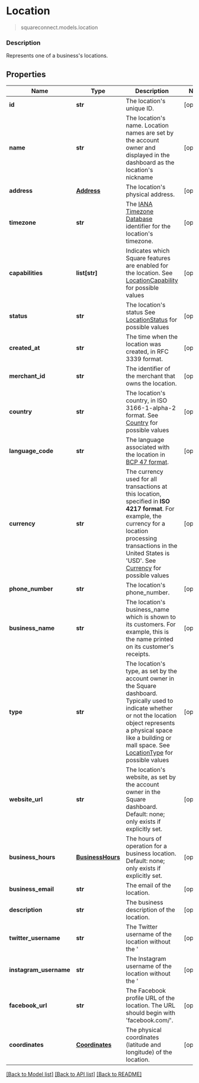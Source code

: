 # Location
> squareconnect.models.location

### Description

Represents one of a business's locations.

## Properties
Name | Type | Description | Notes
------------ | ------------- | ------------- | -------------
**id** | **str** | The location&#39;s unique ID. | [optional] 
**name** | **str** | The location&#39;s name. Location names are set by the account owner and displayed in the dashboard as the location&#39;s nickname | [optional] 
**address** | [**Address**](Address.md) | The location&#39;s physical address. | [optional] 
**timezone** | **str** | The [IANA Timezone Database](https://www.iana.org/time-zones) identifier for the location&#39;s timezone. | [optional] 
**capabilities** | **list[str]** | Indicates which Square features are enabled for the location. See [LocationCapability](#type-locationcapability) for possible values | [optional] 
**status** | **str** | The location&#39;s status See [LocationStatus](#type-locationstatus) for possible values | [optional] 
**created_at** | **str** | The time when the location was created, in RFC 3339 format. | [optional] 
**merchant_id** | **str** | The identifier of the merchant that owns the location. | [optional] 
**country** | **str** | The location&#39;s country, in ISO 3166-1-alpha-2 format. See [Country](#type-country) for possible values | [optional] 
**language_code** | **str** | The language associated with the location in [BCP 47 format](https://tools.ietf.org/html/bcp47#appendix-A). | [optional] 
**currency** | **str** | The currency used for all transactions at this location, specified in __ISO 4217 format__. For example, the currency for a location processing transactions in the United States is &#39;USD&#39;. See [Currency](#type-currency) for possible values | [optional] 
**phone_number** | **str** | The location&#39;s phone_number. | [optional] 
**business_name** | **str** | The location&#39;s business_name which is shown to its customers. For example, this is the name printed on its customer&#39;s receipts. | [optional] 
**type** | **str** | The location&#39;s type, as set by the account owner in the Square dashboard. Typically used to indicate whether or not the location object represents a physical space like a building or mall space. See [LocationType](#type-locationtype) for possible values | [optional] 
**website_url** | **str** | The location&#39;s website, as set by the account owner in the Square dashboard.  Default: none; only exists if explicitly set. | [optional] 
**business_hours** | [**BusinessHours**](BusinessHours.md) |   The hours of operation for a business location.  Default: none; only exists if explicitly set. | [optional] 
**business_email** | **str** | The email of the location. | [optional] 
**description** | **str** | The business description of the location. | [optional] 
**twitter_username** | **str** | The Twitter username of the location without the &#39; | [optional] 
**instagram_username** | **str** | The Instagram username of the location without the &#39; | [optional] 
**facebook_url** | **str** | The Facebook profile URL of the location. The URL should begin with &#39;facebook.com/&#39;. | [optional] 
**coordinates** | [**Coordinates**](Coordinates.md) | The physical coordinates (latitude and longitude) of the location. | [optional] 

[[Back to Model list]](../README.md#documentation-for-models) [[Back to API list]](../README.md#documentation-for-api-endpoints) [[Back to README]](../README.md)


